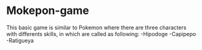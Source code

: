 # Mokepon-game
This basic game is similar to Pokemon where there are three characters with differents skills, in which are called as following: 
-Hipodoge
-Capipepo
-Ratigueya
